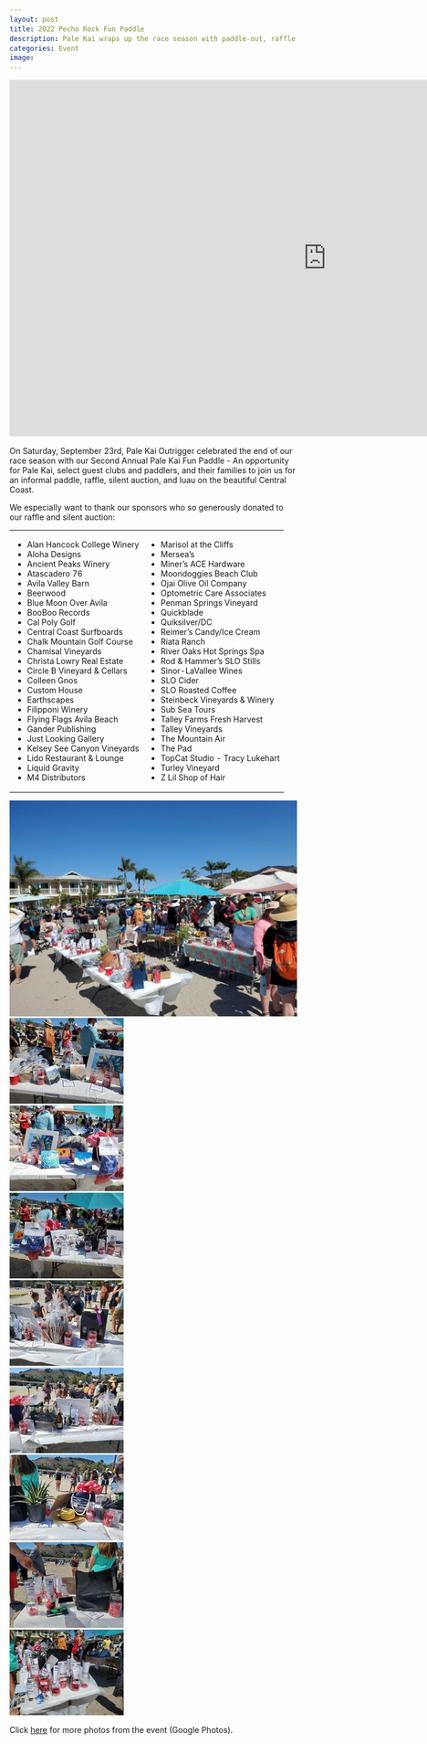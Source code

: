 ```yaml
---
layout: post
title: 2022 Pecho Rock Fun Paddle
description: Pale Kai wraps up the race season with paddle-out, raffle, silent auction, and luau. A shoutout to our many sponsors. Click here for more.
categories: Event
image: 
---
```

 
<iframe width="1109" height="624" src="https://www.youtube.com/embed/RZgSrb9B2Ec?loop=1&autoplay=1" title="2022 Pale Kai Pecho Fun Run" frameborder="0" allow="accelerometer; clipboard-write; encrypted-media; gyroscope; picture-in-picture" allowfullscreen></iframe> 
 
On Saturday, September 23rd, Pale Kai Outrigger celebrated the end of our race season with our Second Annual Pale Kai Fun Paddle - An
opportunity for Pale Kai, select guest clubs and paddlers, and their families to join us for an informal paddle, raffle, silent auction, and
luau on the beautiful Central Coast.
 
We especially want to thank our sponsors who so generously donated to our raffle and silent auction:

<div class="table-wrapper">
    <table>
        <tbody>
            <tr>
                <td>
                    <ul>
                        <li>Alan Hancock College Winery</li>
                        <li>Aloha Designs</li>
                        <li>Ancient Peaks Winery</li>
                        <li>Atascadero 76</li>
                        <li>Avila Valley Barn</li>
                        <li>Beerwood</li>
                        <li>Blue Moon Over Avila</li>
                        <li>BooBoo Records</li>
                        <li>Cal Poly Golf</li>
                        <li>Central Coast Surfboards</li>
                        <li>Chalk Mountain Golf Course</li>
                        <li>Chamisal Vineyards</li>
                        <li>Christa Lowry Real Estate</li>
                            <li>Circle B Vineyard & Cellars</li>
                        <li>Colleen Gnos</li>
                        <li>Custom House</li>
                        <li>Earthscapes</li>
                        <li>Filipponi Winery</li>
                        <li>Flying Flags Avila Beach</li>
                        <li>Gander Publishing</li>
                        <li>Just Looking Gallery</li>
                        <li>Kelsey See Canyon Vineyards</li>
                        <li>Lido Restaurant & Lounge</li>
                        <li>Liquid Gravity</li>
                        <li>M4 Distributors</li>
                    </ul>
                </td>
                <td>
                    <ul>
                        <li>Marisol at the Cliffs</li>
                        <li>Mersea&#8217;s</li>
                            <li>Miner&#8217;s ACE Hardware</li>
                            <li>Moondoggies Beach Club</li>
                        <li>Ojai Olive Oil Company</li>
                            <li>Optometric Care Associates</li>
                        <li>Penman Springs Vineyard</li>
                        <li>Quickblade</li>
                        <li>Quiksilver/DC</li>
                        <li>Reimer&#8217;s Candy/Ice Cream</li>
                        <li>Riata Ranch</li>
                        <li>River Oaks Hot Springs Spa</li>
                        <li>Rod & Hammer&#8217;s SLO Stills</li>
                        <li>Sinor-LaVallee Wines </li>
                        <li>SLO Cider</li>
                        <li>SLO Roasted Coffee</li>
                        <li>Steinbeck Vineyards & Winery</li>
                        <li>Sub Sea Tours </li>
                        <li>Talley Farms Fresh Harvest</li>
                        <li>Talley Vineyards</li>
                            <li>The Mountain Air</li>
                        <li>The Pad</li>
                        <li>TopCat Studio - Tracy Lukehart</li>
                        <li>Turley Vineyard</li>
                        <li>Z Lil Shop of Hair</li>
                    </ul>
                </td>
            </tr>
        </tbody>
    </table>
</div>

<div class="row gtr-200">
    <div class="col-6 col-12-medium">
        <span class="image fit"><img src="/assets/images/2022 Pecho Fun Day/raffleWide.jpg" alt=""></span>
        <div class="box alt">
            <div class="row gtr-50 gtr-uniform">
                <div class="col-4"><span class="image fit"><img src="/assets/images/2022 Pecho Fun Day/raffle1.jpg" alt=""></span></div>
                <div class="col-4"><span class="image fit"><img src="/assets/images/2022 Pecho Fun Day/raffle2.jpg" alt=""></span></div>
                <div class="col-4"><span class="image fit"><img src="/assets/images/2022 Pecho Fun Day/raffle3.jpg" alt=""></span></div>
                <div class="col-4"><span class="image fit"><img src="/assets/images/2022 Pecho Fun Day/raffle4.jpg" alt=""></span></div>
                <div class="col-4"><span class="image fit"><img src="/assets/images/2022 Pecho Fun Day/raffle5.jpg" alt=""></span></div>
                <div class="col-4"><span class="image fit"><img src="/assets/images/2022 Pecho Fun Day/raffle6.jpg" alt=""></span></div>
                <div class="col-4"><span class="image fit"><img src="/assets/images/2022 Pecho Fun Day/raffle7.jpg" alt=""></span></div>
                <div class="col-4"><span class="image fit"><img src="/assets/images/2022 Pecho Fun Day/raffle8.jpg" alt=""></span></div>
            </div>
        </div>
    </div>
</div>


Click <a href="https://photos.google.com/album/AF1QipPkcHIyQoZXZUrlKLfxNEJtAWy3Qyx1K1CKWIkR">here</a> for more photos from the event (Google Photos).
